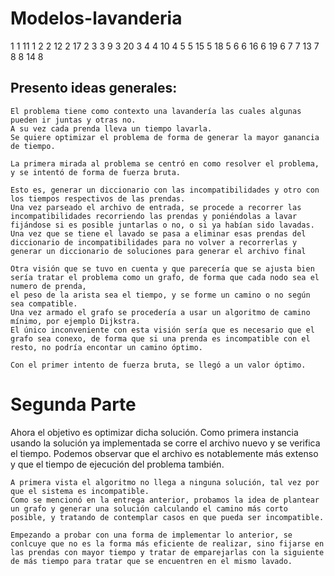 # Modelos-lavanderia

1 1
11 1
2 2
12 2
17 2
3 3
9 3
20 3
4 4
10 4
5 5
15 5
18 5
6 6
16 6
19 6
7 7
13 7
8 8
14 8

## Presento ideas generales:

    El problema tiene como contexto una lavandería las cuales algunas pueden ir juntas y otras no.
    A su vez cada prenda lleva un tiempo lavarla.
    Se quiere optimizar el problema de forma de generar la mayor ganancia de tiempo.

    La primera mirada al problema se centró en como resolver el problema, y se intentó de forma de fuerza bruta.

    Esto es, generar un diccionario con las incompatibilidades y otro con los tiempos respectivos de las prendas.
    Una vez parseado el archivo de entrada, se procede a recorrer las incompatibilidades recorriendo las prendas y poniéndolas a lavar fijándose si es posible juntarlas o no, o si ya habían sido lavadas.
    Una vez que se tiene el lavado se pasa a eliminar esas prendas del diccionario de incompatibilidades para no volver a recorrerlas y generar un diccionario de soluciones para generar el archivo final

    Otra visión que se tuvo en cuenta y que parecería que se ajusta bien sería tratar el problema como un grafo, de forma que cada nodo sea el numero de prenda,
    el peso de la arista sea el tiempo, y se forme un camino o no según sea compatible.
    Una vez armado el grafo se procedería a usar un algoritmo de camino mínimo, por ejemplo Dijkstra.
    El único inconveniente con esta visión sería que es necesario que el grafo sea conexo, de forma que si una prenda es incompatible con el resto, no podría encontar un camino óptimo.

    Con el primer intento de fuerza bruta, se llegó a un valor óptimo.

# Segunda Parte

Ahora el objetivo es optimizar dicha solución. Como primera instancia usando la solución ya implementada se corre el archivo nuevo y se verifica el tiempo.
Podemos observar que el archivo es notablemente más extenso y que el tiempo de ejecución del problema también.

    A primera vista el algoritmo no llega a ninguna solución, tal vez por que el sistema es incompatible.
    Como se mencionó en la entrega anterior, probamos la idea de plantear un grafo y generar una solución calculando el camino más corto posible, y tratando de contemplar casos en que pueda ser incompatible.

    Empezando a probar con una forma de implementar lo anterior, se conlcuye que no es la forma más eficiente de realizar, sino fijarse en las prendas con mayor tiempo y tratar de emparejarlas con la siguiente de más tiempo para tratar que se encuentren en el mismo lavado.
